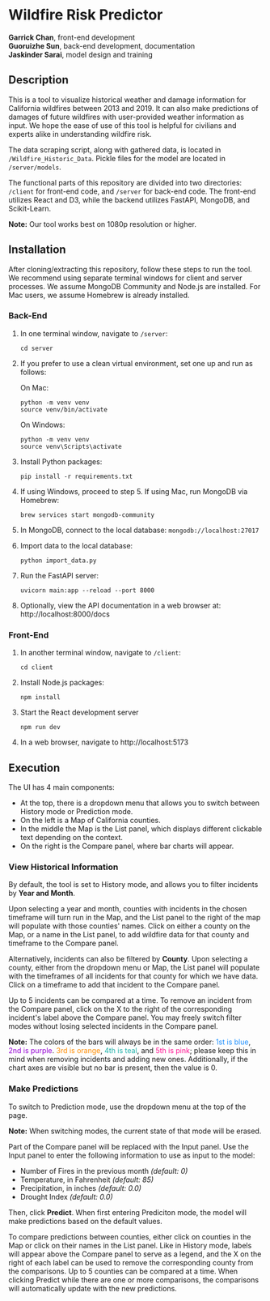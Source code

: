 # Wildfire Risk Predictor

**Garrick Chan**, front-end development\
**Guoruizhe Sun**, back-end development, documentation\
**Jaskinder Sarai**, model design and training

## Description
This is a tool to visualize historical weather and damage information for California wildfires between 2013 and 2019. It can also make predictions of damages of future wildfires with user-provided weather information as input. We hope the ease of use of this tool is helpful for civilians and experts alike in understanding wildfire risk.

The data scraping script, along with gathered data, is located in `/Wildfire_Historic_Data`. Pickle files for the model are located in `/server/models`.

The functional parts of this repository are divided into two directories: `/client` for front-end code, and `/server` for back-end code. The front-end utilizes React and D3, while the backend utilizes FastAPI, MongoDB, and Scikit-Learn.

**Note:** Our tool works best on 1080p resolution or higher.

## Installation
After cloning/extracting this repository, follow these steps to run the tool. We recommend using separate terminal windows for client and server processes.
We assume MongoDB Community and Node.js are installed. For Mac users, we assume Homebrew is already installed.
### Back-End
1. In one terminal window, navigate to `/server`:
    ```shell
    cd server
    ```
2. If you prefer to use a clean virtual environment, set one up and run as follows:

    On Mac:
    ```shell
    python -m venv venv
    source venv/bin/activate
    ```
    On Windows:
    ```shell
    python -m venv venv
    source venv\Scripts\activate
    ```
3. Install Python packages:

    ```shell
    pip install -r requirements.txt
    ```
4. If using Windows, proceed to step 5. If using Mac, run MongoDB via Homebrew:

    ```shell
    brew services start mongodb-community
    ```
5. In MongoDB, connect to the local database:
    `mongodb://localhost:27017`
6. Import data to the local database:
    ```shell
    python import_data.py
    ```
7. Run the FastAPI server:
    ```shell
    uvicorn main:app --reload --port 8000
    ```
8. Optionally, view the API documentation in a web browser at: http://localhost:8000/docs

### Front-End
1. In another terminal window, navigate to `/client`:
    ```shell
    cd client
    ```
2. Install Node.js packages:
    ```shell
    npm install
    ```
3. Start the React development server
    ```shell
    npm run dev
    ```
4. In a web browser, navigate to http://localhost:5173

## Execution
The UI has 4 main components:
- At the top, there is a dropdown menu that allows you to switch between History mode or Prediction mode.
- On the left is a Map of California counties.
- In the middle the Map is the List panel, which displays different clickable text depending on the context.
- On the right is the Compare panel, where bar charts will appear.
### View Historical Information
By default, the tool is set to History mode, and allows you to filter incidents by **Year and Month**.

Upon selecting a year and month, counties with incidents in the chosen timeframe will turn run in the Map, and the List panel to the right of the map will populate with those counties' names. Click on either a county on the Map, or a name in the List panel, to add wildfire data for that county and timeframe to the Compare panel.

Alternatively, incidents can also be filtered by **County**. Upon selecting a county, either from the dropdown menu or Map, the List panel will populate with the timeframes of all incidents for that county for which we have data. Click on a timeframe to add that incident to the Compare panel.

Up to 5 incidents can be compared at a time. To remove an incident from the Compare panel, click on the X to the right of the corresponding incident's label above the Compare panel. You may freely switch filter modes without losing selected incidents in the Compare panel. 

**Note:** The colors of the bars will always be in the same order: <span style="color:dodgerblue">1st is blue</span>, <span style="color:darkviolet">2nd is purple</span>. <span style="color:darkorange">3rd is orange</span>, <span style="color:lightseagreen">4th is teal</span>, and <span style="color:deeppink">5th is pink</span>; please keep this in mind when removing incidents and adding new ones. Additionally, if the chart axes are visible but no bar is present, then the value is 0.

### Make Predictions
To switch to Prediction mode, use the dropdown menu at the top of the page.

**Note:** When switching modes, the current state of that mode will be erased.

Part of the Compare panel will be replaced with the Input panel. Use the Input panel to enter the following information to use as input to the model:
- Number of Fires in the previous month *(default: 0)*
- Temperature, in Fahrenheit *(default: 85)*
- Precipitation, in inches *(default: 0.0)*
- Drought Index *(default: 0.0)*

Then, click **Predict**. When first entering Prediciton mode, the model will make predictions based on the default values.

To compare predictions between counties, either click on counties in the Map or click on their names in the List panel. Like in History mode, labels will appear above the Compare panel to serve as a legend, and the X on the right of each label can be used to remove the corresponding county from the comparisons. Up to 5 counties can be compared at a time. When clicking Predict while there are one or more comparisons, the comparisons will automatically update with the new predictions.